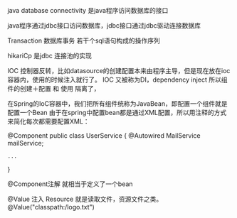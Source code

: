 java database connectivity
是java程序访问数据库的接口

java程序通过jdbc接口访问数据库，jdbc接口通过jdbc驱动连接数据库

Transaction
数据库事务 若干个sql语句构成的操作序列

hikariCp  是jdbc 连接池的实现


IOC  控制器反转，比如datasource的创建配置本来由程序主导，但是现在放在ioc容器内，使用的时候注入就行了。 IOC 又被称为DI，dependency inject
所以组件的创建＋配置 和 使用 隔离了，


在Spring的IoC容器中，我们把所有组件统称为JavaBean，即配置一个组件就是配置一个Bean
由于在spring中配置bean都是通过XML配置，所以用注释的方式来简化每次都需要配置XML：

@Component
public class UserService {
    @Autowired
    MailService mailService;

    ...
}

@Component注解  就相当于定义了一个bean

@Value  注入 Resource 就是读取文件，资源文件之类。 @Value("classpath:/logo.txt")